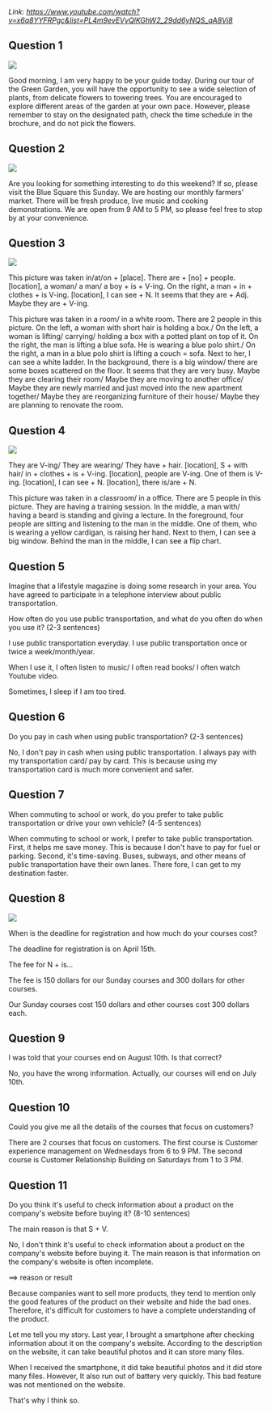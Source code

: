 _Link: https://www.youtube.com/watch?v=x6q8YYFRPgc&list=PL4m9evEVyQlKGhW2_29dd6yNQS_qA8Vi8_

## Question 1

![](./Images/mock-test-15-1.png)

Good morning, I am very happy to be your guide today. During our tour of the Green Garden, you will have the opportunity to see a wide selection of plants, from delicate flowers to towering trees. You are encouraged to explore different areas of the garden at your own pace. However, please remember to stay on the designated path, check the time schedule in the brochure, and do not pick the flowers.

## Question 2

![](./Images/mock-test-15-2.png)

Are you looking for something interesting to do this weekend? If so, please visit the Blue Square
this Sunday. We are hosting our monthly farmers' market. There will be fresh produce, live
music and cooking demonstrations. We are open from 9 AM to 5 PM, so please feel free to stop by at your convenience.

## Question 3

![](./Images/mock-test-15-3.png)

This picture was taken in/at/on + [place]. There are + [no] + people. [location], a woman/ a man/ a boy + is + V-ing. On the right, a man + in + clothes + is V-ing. [location], I can see + N. It seems that they are + Adj. Maybe they are + V-ing.

This picture was taken in a room/ in a white room. There are 2 people in this picture. On the left, a woman with short hair is holding a box./ On the left, a woman is lifting/ carrying/ holding a box with a potted plant on top of it. On the right, the man is lifting a blue sofa. He is wearing a blue polo shirt./ On the right, a man in a blue polo shirt is lifting a couch = sofa. Next to her, I can see a white ladder. In the background, there is a big window/ there are some boxes scattered on the floor. It seems that they are very busy. Maybe they are clearing their room/ Maybe they are moving to another office/ Maybe they are newly married and just moved into the new apartment together/ Maybe they are reorganizing furniture of their house/ Maybe they are planning to renovate the room.

## Question 4

![](./Images/mock-test-15-4.png)

They are V-ing/ They are wearing/ They have + hair. [location], S + with hair/ in + clothes + is + V-ing. [location], people are V-ing. One of them is V-ing. [location], I can see + N. [location], there is/are + N.

This picture was taken in a classroom/ in a office. There are 5 people in this picture. They are having a training session. In the middle, a man with/ having a beard is standing and giving a lecture. In the foreground, four people are sitting and listening to the man in the middle. One of them, who is wearing a yellow cardigan, is raising her hand. Next to them, I can see a big window. Behind the man in the middle, I can see a flip chart.

## Question 5

Imagine that a lifestyle magazine is doing some research in your area. You have agreed to participate in a telephone interview about public transportation.

How often do you use public transportation, and what do you often do when you use it? (2-3 sentences)

I use public transportation everyday. I use public transportation once or twice a week/month/year.

When I use it, I often listen to music/ I often read books/ I often watch Youtube video.

Sometimes, I sleep if I am too tired.

## Question 6

Do you pay in cash when using public transportation? (2-3 sentences)

No, I don't pay in cash when using public transportation. I always pay with my transportation card/ pay by card. This is because using my transportation card is much more convenient and safer.

## Question 7

When commuting to school or work, do you prefer to take public transportation or drive your own vehicle? (4-5 sentences)

When commuting to school or work, I prefer to take public transportation. First, it helps me save money. This is because I don't have to pay for fuel or parking. Second, it's time-saving. Buses, subways, and other means of public transportation have their own lanes. There fore, I can get to my destination faster.

## Question 8

![](./Images/mock-test-15-5.png)

When is the deadline for registration and how much do your courses cost?

The deadline for registration is on April 15th.

The fee for N + is...

The fee is 150 dollars for our Sunday courses and 300 dollars for other courses.

Our Sunday courses cost 150 dollars and other courses cost 300 dollars each.

## Question 9

I was told that your courses end on August 10th. Is that correct?

No, you have the wrong information. Actually, our courses will end on July 10th.

## Question 10

Could you give me all the details of the courses that focus on customers?

There are 2 courses that focus on customers. The first course is Customer experience management on Wednesdays from 6 to 9 PM. The second course is Customer Relationship Building on Saturdays from 1 to 3 PM.

## Question 11

Do you think it's useful to check information about a product on the company's website before buying it? (8-10 sentences)

The main reason is that S + V.

No, I don't think it's useful to check information about a product on the company's website before buying it. The main reason is that information on the company's website is often incomplete.

==> reason or result

Because companies want to sell more products, they tend to mention only the good features of the product on their website and hide the bad ones. Therefore, it's difficult for customers to have a complete understanding of the product.

Let me tell you my story. Last year, I brought a smartphone after checking information about it on the company's website. According to the description on the website, it can take beautiful photos and it can store many files.

When I received the smartphone, it did take beautiful photos and it did store many files. However, It also run out of battery very quickly. This bad feature was not mentioned on the website.

That's why I think so.
